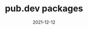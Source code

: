 ---
title: 'pub.dev packages'
SEOtitle: 'Setup your Flutter (Dart) development environment'
linkTitle: 'pub.dev'
Description: 'Get your environment ready to develop a Flutter app'
content: 'Get your environment ready to develop a Flutter app'
weight: 3
date: 2021-12-12
---